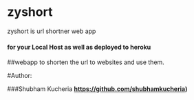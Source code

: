 # zyshort
zyshort is url shortner web app


#### <zyshort> for your Local Host as well as deployed to heroku <br>
##webapp to shorten the url to websites and use them.
      
#Author: 

###Shubham Kucheria
**https://github.com/shubhamkucheria)**
